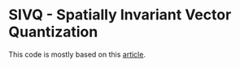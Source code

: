 SIVQ - Spatially Invariant Vector Quantization
==============================================

This code is mostly based on this 
[article](http://www.jpathinformatics.org/article.asp?issn=2153-3539;year=2011;volume=2;issue=1;spage=13;epage=13;aulast=Hipp).
